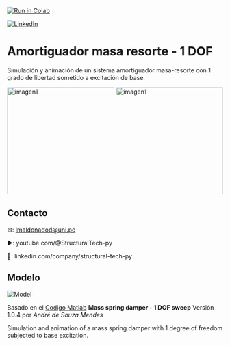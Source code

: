 [![Run in Colab](https://img.shields.io/badge/Colab-Google_Colab-blue?logo=Google&logoColor=FDBA18)](https://colab.research.google.com/drive/197tvIei5ZvntIcMX50Ueybj62zBDpKM-?usp=drive_linkb)


[![LinkedIn](https://img.shields.io/badge/LinkedIn-Post_LinkedIn-blue?logo=LinkedIn&logoColor=#0A66C2)](https://www.linkedin.com/posts/luis-maldonado-de-la-torre_engineering-simulation-python-activity-7223711379633909761-Ajyf?utm_source=share&utm_medium=member_desktop)


# Amortiguador masa resorte - 1 DOF
Simulación y animación de un sistema amortiguador masa-resorte con 1 grado de libertad sometido a excitación de base.

<img src="https://github.com/LuisMaldonado-py/LuisMaldonado-py.github.io/blob/30eedaf92bab2a3defebb6f3ff474f68d4d374f3/assets/img/sweep1.gif" alt="imagen1" width="250">
<img src="https://github.com/LuisMaldonado-py/LuisMaldonado-py.github.io/blob/30eedaf92bab2a3defebb6f3ff474f68d4d374f3/assets/img/vl1.gif" alt="imagen1" width="250">


## Contacto

✉: lmaldonadod@uni.pe

▶️: youtube.com/@StructuralTech-py

🔎: linkedin.com/company/structural-tech-py

## Modelo

![Model](https://www.dropbox.com/s/03hdkbv6jo9s3c3/mass_spring_damper_1_dof_model.png?raw=1)

Basado en el [Codigo Matlab](https://la.mathworks.com/matlabcentral/fileexchange/95288-mass-spring-damper-1-dof) **Mass spring damper - 1 DOF sweep** Versión 1.0.4 por *André de Souza Mendes*

Simulation and animation of a mass spring damper with 1 degree of freedom subjected to base excitation.
